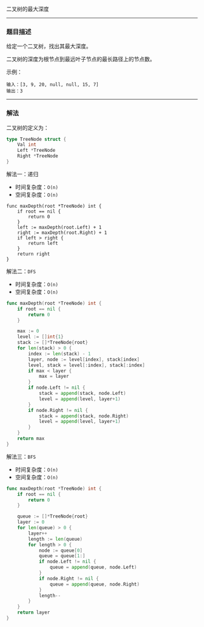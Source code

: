 二叉树的最大深度

----

### 题目描述

给定一个二叉树，找出其最大深度。

二叉树的深度为根节点到最远叶子节点的最长路径上的节点数。

示例：

```shell
输入：[3, 9, 20, null, null, 15, 7]
输出：3
```

----

### 解法

二叉树的定义为：

```go
type TreeNode struct {
    Val int
    Left *TreeNode
    Right *TreeNode
}
```



解法一：递归

- 时间复杂度：`O(n)`
- 空间复杂度：`O(n)` 

```shell
func maxDepth(root *TreeNode) int {
	if root == nil {
		return 0
	}
	left := maxDepth(root.Left) + 1
	right := maxDepth(root.Right) + 1
	if left > right {
		return left
	}
	return right
}
```



解法二：`DFS`

- 时间复杂度：`O(n)`
- 空间复杂度：`O(n)`

```go
func maxDepth(root *TreeNode) int {
	if root == nil {
		return 0
	}

	max := 0
	level := []int{1}
	stack := []*TreeNode{root}
	for len(stack) > 0 {
		index := len(stack) - 1
		layer, node := level[index], stack[index]
		level, stack = level[:index], stack[:index]
		if max < layer {
			max = layer
		}
		if node.Left != nil {
			stack = append(stack, node.Left)
			level = append(level, layer+1)
		}
		if node.Right != nil {
			stack = append(stack, node.Right)
			level = append(level, layer+1)
		}
	}
	return max
}
```



解法三：`BFS`

- 时间复杂度：`O(n)`
- 空间复杂度：`O(n)`

```go
func maxDepth(root *TreeNode) int {
	if root == nil {
		return 0
	}

	queue := []*TreeNode{root}
	layer := 0
	for len(queue) > 0 {
		layer++
		length := len(queue)
		for length > 0 {
			node := queue[0]
			queue = queue[1:]
			if node.Left != nil {
				queue = append(queue, node.Left)
			}
			if node.Right != nil {
				queue = append(queue, node.Right)
			}
			length--
		}
	}
	return layer
}
```

